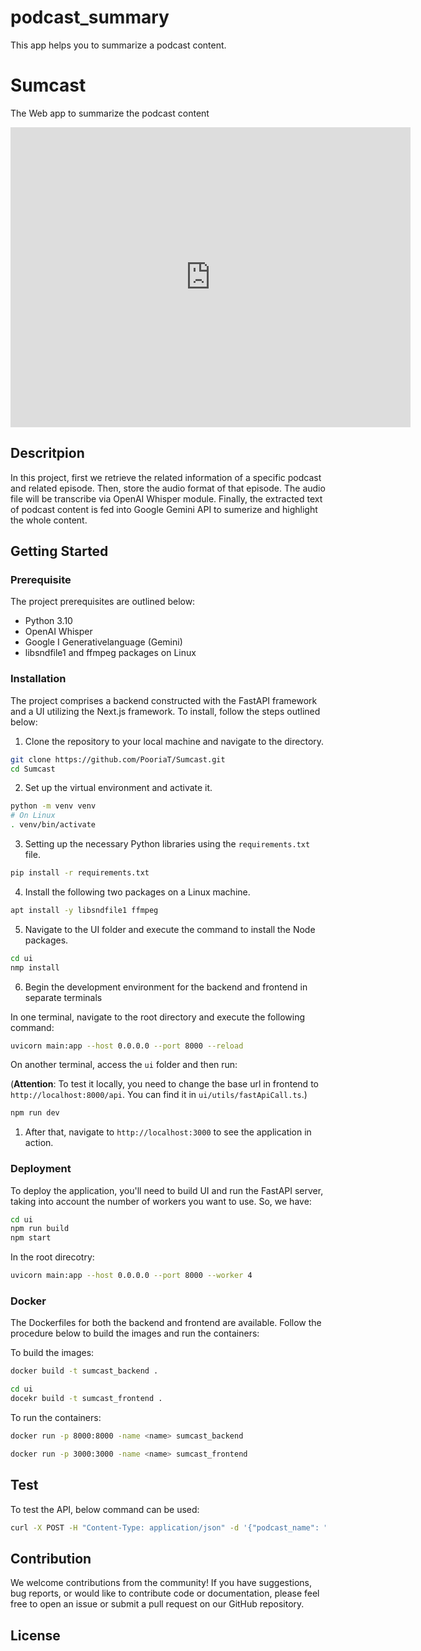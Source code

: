 # podcast_summary

This app helps you to summarize a podcast content. 

# Sumcast

The Web app to summarize the podcast content

<iframe
  width="640"
  height="480"
  src="https://www.youtube.com/embed/KprKj7lCiBU"
  frameborder="0"
  allow="autoplay; encrypted-media"
  allowfullscreen
>
</iframe>


## Descritpion

In this project, first we retrieve the related information of a specific podcast and related episode. Then, store the audio format of that episode. The audio file will be transcribe via OpenAI Whisper module. Finally, the extracted text of podcast content is fed into Google Gemini API to sumerize and highlight the whole content.

## Getting Started

### Prerequisite 

The project prerequisites are outlined below:

- Python 3.10 
- OpenAI Whisper
- Google I Generativelanguage (Gemini)
- libsndfile1 and ffmpeg packages on Linux

### Installation 

The project comprises a backend constructed with the FastAPI framework and a UI utilizing the Next.js framework. To install, follow the steps outlined below:

1. Clone the repository to your local machine and navigate to the directory.

```bash
git clone https://github.com/PooriaT/Sumcast.git
cd Sumcast
```

2. Set up the virtual environment and activate it. 

```bash
python -m venv venv
# On Linux
. venv/bin/activate
```

3. Setting up the necessary Python libraries using the `requirements.txt` file.

```bash
pip install -r requirements.txt
```

4. Install the following two packages on a Linux machine.

```bash 
apt install -y libsndfile1 ffmpeg 
```

5. Navigate to the UI folder and execute the command to install the Node packages.

```bash
cd ui 
nmp install 
```

6. Begin the development environment for the backend and frontend in separate terminals

In one terminal, navigate to the root directory and execute the following command:

```bash
uvicorn main:app --host 0.0.0.0 --port 8000 --reload 
```

On another terminal, access the `ui` folder and then run:

(**Attention**: To test it locally, you need to change the base url in frontend to `http://localhost:8000/api`. You can find it in `ui/utils/fastApiCall.ts`.)

```bash
npm run dev
```

1. After that, navigate to `http://localhost:3000` to see the application in action.

### Deployment

To deploy the application, you'll need to build UI and run the FastAPI server, taking into account the number of workers you want to use. So, we have:

```bash
cd ui
npm run build
npm start
```

In the root direcotry:

```bash
uvicorn main:app --host 0.0.0.0 --port 8000 --worker 4
```

### Docker

The Dockerfiles for both the backend and frontend are available. Follow the procedure below to build the images and run the containers:

To build the images:

```bash
docker build -t sumcast_backend .
```
```bash
cd ui 
docekr build -t sumcast_frontend .
```

To run the containers:

```bash
docker run -p 8000:8000 -name <name> sumcast_backend
```

```bash
docker run -p 3000:3000 -name <name> sumcast_frontend
```

## Test

To test the API, below command can be used:

```bash
curl -X POST -H "Content-Type: application/json" -d '{"podcast_name": "startalk", "episode_name": "This is Your Brain on social media with anna lembke, MD"}' http://localhost:8000/api/summarize/
```

## Contribution

We welcome contributions from the community! If you have suggestions, bug reports, or would like to contribute code or documentation, please feel free to open an issue or submit a pull request on our GitHub repository.

## License